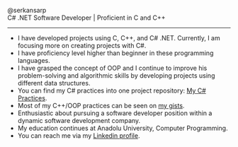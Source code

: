 @serkansarp<br>
C# .NET Software Developer | Proficient in C and C++

---
- I have developed projects using C, C++, and C# .NET. Currently, I am focusing more on creating projects with C#.
- I have proficiency level higher than beginner in these programming languages.
- I have grasped the concept of OOP and I continue to improve his problem-solving and algorithmic skills by developing projects using different data structures.
- You can find my C# practices into one project repository: [My C# Practices].
- Most of my C++/OOP practices can be seen on [my gists]</a>.
- Enthusiastic about pursuing a software developer position within a dynamic software development company.
- My education continues at Anadolu University, Computer Programming.
- You can reach me via my [Linkedin profile].

[My C# Practices]: <https://github.com/serkansarp/C-Sharp-Pratiklerim>
[my gists]: <https://gist.github.com/serkansarp>
[Linkedin profile]: <https://www.linkedin.com/in/serkansarp>

<!---
serkansarp/serkansarp is a ✨ special ✨ repository because its `README.md` (this file) appears on your GitHub profile.
You can click the Preview link to take a look at your changes.
--->
